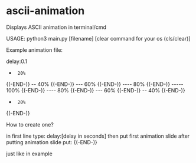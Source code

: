 # ascii-animation
Displays ASCII animation in terminal/cmd

USAGE:
python3 main.py [filename] [clear command for your os (cls/clear)]

Example animation file:

delay:0.1
-      20%
{(-END-)}
--     40%
{(-END-)}
---    60%
{(-END-)}
----   80%
{(-END-)}
----- 100%
{(-END-)}
----   80%
{(-END-)}
---    60%
{(-END-)}
--     40%
{(-END-)}
-      20%
{(-END-)}

How to create one?

in first line type: delay:[delay in seconds]
then put first animation slide
after putting animation slide put: {(-END-)}

just like in example
